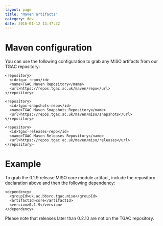 ```yaml
---
layout: page
title: "Maven artifacts"
category: dev
date: 2016-01-12 13:47:32
---
```




# Maven configuration

You can use the following configuration to grab any MISO artifacts from our TGAC repository:

```
<repository>
  <id>tgac-repo</id>
  <name>TGAC Maven Repository</name>
  <url>https://repos.tgac.ac.uk/maven/repo</url>
</repository>
 
<repository>
  <id>tgac-snapshots-repo</id>
  <name>TGAC Maven Snapshots Repository</name>
  <url>https://repos.tgac.ac.uk/maven/miso/snapshots</url>
</repository>
 
<repository>
  <id>tgac-releases-repo</id>
  <name>TGAC Maven Releases Repository</name>
  <url>https://repos.tgac.ac.uk/maven/miso/releases</url>
</repository>
```


# Example

To grab the 0.1.9 release MISO core module artifact, include the repository declaration above and then the following dependency:

```
<dependency>
  <groupId>uk.ac.bbsrc.tgac.miso</groupId>
  <artifactId>core</artifactId>
  <version>0.1.9</version>
</dependency>
```

Please note that releases later than 0.2.10 are not on the TGAC repository.
